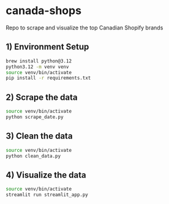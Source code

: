 # canada-shops
Repo to scrape and visualize the top Canadian Shopify brands 

## 1) Environment Setup
```sh
brew install python@3.12
python3.12 -m venv venv
source venv/bin/activate
pip install -r requirements.txt
```


## 2) Scrape the data
```sh
source venv/bin/activate
python scrape_date.py
```

## 3) Clean the data
```sh
source venv/bin/activate
python clean_data.py
```

## 4) Visualize the data
```sh
source venv/bin/activate
streamlit run streamlit_app.py
```